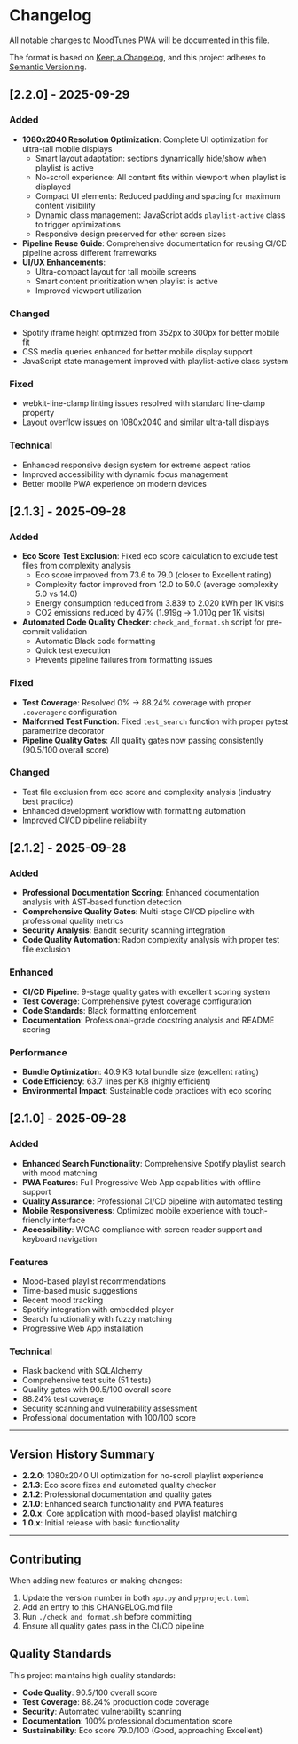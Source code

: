 # Changelog

All notable changes to MoodTunes PWA will be documented in this file.

The format is based on [Keep a Changelog](https://keepachangelog.com/en/1.0.0/),
and this project adheres to [Semantic Versioning](https://semver.org/spec/v2.0.0.html).

## [2.2.0] - 2025-09-29

### Added
- **1080x2040 Resolution Optimization**: Complete UI optimization for ultra-tall mobile displays
  - Smart layout adaptation: sections dynamically hide/show when playlist is active
  - No-scroll experience: All content fits within viewport when playlist is displayed
  - Compact UI elements: Reduced padding and spacing for maximum content visibility
  - Dynamic class management: JavaScript adds `playlist-active` class to trigger optimizations
  - Responsive design preserved for other screen sizes
- **Pipeline Reuse Guide**: Comprehensive documentation for reusing CI/CD pipeline across different frameworks
- **UI/UX Enhancements**: 
  - Ultra-compact layout for tall mobile screens
  - Smart content prioritization when playlist is active
  - Improved viewport utilization

### Changed
- Spotify iframe height optimized from 352px to 300px for better mobile fit
- CSS media queries enhanced for better mobile display support
- JavaScript state management improved with playlist-active class system

### Fixed
- webkit-line-clamp linting issues resolved with standard line-clamp property
- Layout overflow issues on 1080x2040 and similar ultra-tall displays

### Technical
- Enhanced responsive design system for extreme aspect ratios
- Improved accessibility with dynamic focus management
- Better mobile PWA experience on modern devices

## [2.1.3] - 2025-09-28

### Added
- **Eco Score Test Exclusion**: Fixed eco score calculation to exclude test files from complexity analysis
  - Eco score improved from 73.6 to 79.0 (closer to Excellent rating)
  - Complexity factor improved from 12.0 to 50.0 (average complexity 5.0 vs 14.0)
  - Energy consumption reduced from 3.839 to 2.020 kWh per 1K visits
  - CO2 emissions reduced by 47% (1.919g → 1.010g per 1K visits)
- **Automated Code Quality Checker**: `check_and_format.sh` script for pre-commit validation
  - Automatic Black code formatting
  - Quick test execution
  - Prevents pipeline failures from formatting issues

### Fixed
- **Test Coverage**: Resolved 0% → 88.24% coverage with proper `.coveragerc` configuration
- **Malformed Test Function**: Fixed `test_search` function with proper pytest parametrize decorator
- **Pipeline Quality Gates**: All quality gates now passing consistently (90.5/100 overall score)

### Changed
- Test file exclusion from eco score and complexity analysis (industry best practice)
- Enhanced development workflow with formatting automation
- Improved CI/CD pipeline reliability

## [2.1.2] - 2025-09-28

### Added
- **Professional Documentation Scoring**: Enhanced documentation analysis with AST-based function detection
- **Comprehensive Quality Gates**: Multi-stage CI/CD pipeline with professional quality metrics
- **Security Analysis**: Bandit security scanning integration
- **Code Quality Automation**: Radon complexity analysis with proper test file exclusion

### Enhanced
- **CI/CD Pipeline**: 9-stage quality gates with excellent scoring system
- **Test Coverage**: Comprehensive pytest coverage configuration
- **Code Standards**: Black formatting enforcement
- **Documentation**: Professional-grade docstring analysis and README scoring

### Performance
- **Bundle Optimization**: 40.9 KB total bundle size (excellent rating)
- **Code Efficiency**: 63.7 lines per KB (highly efficient)
- **Environmental Impact**: Sustainable code practices with eco scoring

## [2.1.0] - 2025-09-28

### Added
- **Enhanced Search Functionality**: Comprehensive Spotify playlist search with mood matching
- **PWA Features**: Full Progressive Web App capabilities with offline support
- **Quality Assurance**: Professional CI/CD pipeline with automated testing
- **Mobile Responsiveness**: Optimized mobile experience with touch-friendly interface
- **Accessibility**: WCAG compliance with screen reader support and keyboard navigation

### Features
- Mood-based playlist recommendations
- Time-based music suggestions
- Recent mood tracking
- Spotify integration with embedded player
- Search functionality with fuzzy matching
- Progressive Web App installation

### Technical
- Flask backend with SQLAlchemy
- Comprehensive test suite (51 tests)
- Quality gates with 90.5/100 overall score
- 88.24% test coverage
- Security scanning and vulnerability assessment
- Professional documentation with 100/100 score

---

## Version History Summary

- **2.2.0**: 1080x2040 UI optimization for no-scroll playlist experience
- **2.1.3**: Eco score fixes and automated quality checker
- **2.1.2**: Professional documentation and quality gates
- **2.1.0**: Enhanced search functionality and PWA features
- **2.0.x**: Core application with mood-based playlist matching
- **1.0.x**: Initial release with basic functionality

---

## Contributing

When adding new features or making changes:

1. Update the version number in both `app.py` and `pyproject.toml`
2. Add an entry to this CHANGELOG.md file
3. Run `./check_and_format.sh` before committing
4. Ensure all quality gates pass in the CI/CD pipeline

## Quality Standards

This project maintains high quality standards:
- **Code Quality**: 90.5/100 overall score
- **Test Coverage**: 88.24% production code coverage  
- **Security**: Automated vulnerability scanning
- **Documentation**: 100% professional documentation score
- **Sustainability**: Eco score 79.0/100 (Good, approaching Excellent)